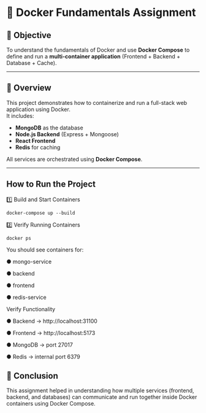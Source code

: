 # 🐳 Docker Fundamentals Assignment

## 🎯 Objective
To understand the fundamentals of Docker and use **Docker Compose** to define and run a **multi-container application** (Frontend + Backend + Database + Cache).

---

## 🧠 Overview
This project demonstrates how to containerize and run a full-stack web application using Docker.  
It includes:
- **MongoDB** as the database  
- **Node.js Backend** (Express + Mongoose)  
- **React Frontend**  
- **Redis** for caching  

All services are orchestrated using **Docker Compose**.

---

## How to Run the Project
1️⃣ Build and Start Containers
```
docker-compose up --build
```
2️⃣ Verify Running Containers
```
docker ps
```
You should see containers for:

● mongo-service

● backend

● frontend

● redis-service

Verify Functionality

● Backend → http://localhost:31100

● Frontend → http://localhost:5173

● MongoDB → port 27017

● Redis → internal port 6379

## 🏁 Conclusion

This assignment helped in understanding how multiple services (frontend, backend, and databases) 
can communicate and run together inside Docker containers using Docker Compose.
